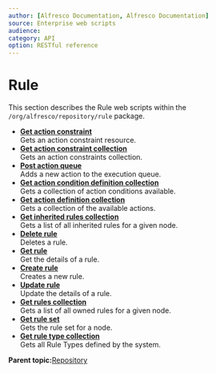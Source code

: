 ```yaml
---
author: [Alfresco Documentation, Alfresco Documentation]
source: Enterprise web scripts
audience: 
category: API
option: RESTful reference
---
```


# Rule

This section describes the Rule web scripts within the `/org/alfresco/repository/rule` package.

-   **[Get action constraint](../references/RESTful-RuleActionconstraintGet.md)**  
 Gets an action constraint resource.
-   **[Get action constraint collection](../references/RESTful-RuleActionconstraintsGet.md)**  
 Gets an action constraints collection.
-   **[Post action queue](../references/RESTful-RuleActionqueuePost.md)**  
 Adds a new action to the execution queue.
-   **[Get action condition definition collection](../references/RESTful-RuleActionconditiondefinitionsGet.md)**  
 Gets a collection of action conditions available.
-   **[Get action definition collection](../references/RESTful-RuleActiondefinitionsGet.md)**  
 Gets a collection of the available actions.
-   **[Get inherited rules collection](../references/RESTful-RuleInheritedrulesGet.md)**  
 Gets a list of all inherited rules for a given node.
-   **[Delete rule](../references/RESTful-RuleRuleDelete.md)**  
 Deletes a rule.
-   **[Get rule](../references/RESTful-RuleRuleGet.md)**  
 Get the details of a rule.
-   **[Create rule](../references/RESTful-RuleRulePost.md)**  
 Creates a new rule.
-   **[Update rule](../references/RESTful-RuleRulePut.md)**  
 Update the details of a rule.
-   **[Get rules collection](../references/RESTful-RuleRulesGet.md)**  
 Gets a list of all owned rules for a given node.
-   **[Get rule set](../references/RESTful-RuleRulesetGet.md)**  
 Gets the rule set for a node.
-   **[Get rule type collection](../references/RESTful-RuleRuletypesGet.md)**  
 Gets all Rule Types defined by the system.

**Parent topic:**[Repository](../references/RESTful-Repository.md)


